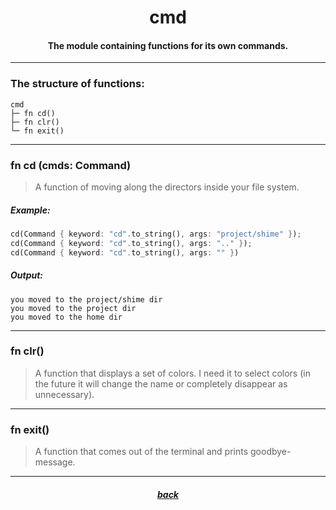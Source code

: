 <div align="center">
    <h1>cmd</h1>
    <h4>The module containing functions for its own commands.</h4>
</div>

---

### The structure of functions:

```
cmd
├─ fn cd()
├─ fn clr()
└─ fn exit()
```

---

### fn cd (cmds: Command)

> A function of moving along the directors inside your file system.

##### Example:

```rust
cd(Command { keyword: "cd".to_string(), args: "project/shime" });
cd(Command { keyword: "cd".to_string(), args: ".." });
cd(Command { keyword: "cd".to_string(), args: "" })
```

##### Output:

```
you moved to the project/shime dir
you moved to the project dir
you moved to the home dir
```

---

### fn clr()

> A function that displays a set of colors.
> I need it to select colors (in the future it will change the name or completely disappear as unnecessary).

---

### fn exit()

> A function that comes out of the terminal and prints goodbye-message.

---

<div align="center">
    <h5><a href="https://github.com/h1kkar/shime-doc/blob/main/src/main.md">back</a></h5>
</div>
